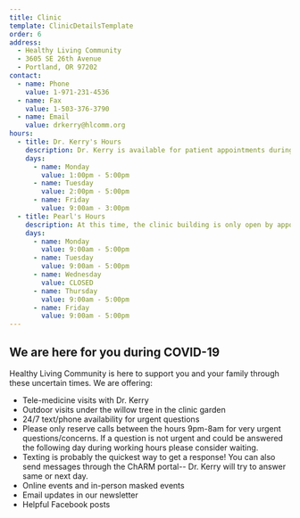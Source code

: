 ```yaml
---
title: Clinic
template: ClinicDetailsTemplate
order: 6
address:
  - Healthy Living Community
  - 3605 SE 26th Avenue
  - Portland, OR 97202
contact:
  - name: Phone
    value: 1-971-231-4536
  - name: Fax
    value: 1-503-376-3790
  - name: Email
    value: drkerry@hlcomm.org
hours:
  - title: Dr. Kerry's Hours
    description: Dr. Kerry is available for patient appointments during the following hours
    days:
      - name: Monday
        value: 1:00pm - 5:00pm
      - name: Tuesday
        value: 2:00pm - 5:00pm
      - name: Friday
        value: 9:00am - 3:00pm
  - title: Pearl's Hours
    description: At this time, the clinic building is only open by appointment (no walk-in). Please contact Pearl in the Patient Portal to schedule a time to purchase supplements or other services.
    days:
      - name: Monday
        value: 9:00am - 5:00pm
      - name: Tuesday
        value: 9:00am - 5:00pm
      - name: Wednesday
        value: CLOSED
      - name: Thursday
        value: 9:00am - 5:00pm
      - name: Friday
        value: 9:00am - 5:00pm
---
```


<section>

## We are here for you during COVID-19

Healthy Living Community is here to support you and your family through these uncertain times. We are offering:

- Tele-medicine visits with Dr. Kerry
- Outdoor visits under the willow tree in the clinic garden
- 24/7 text/phone availability for urgent questions
- Please only reserve calls between the hours 9pm-8am for very urgent questions/concerns. If a question is not urgent and could be answered the following day during working hours please consider waiting.
- Texting is probably the quickest way to get a response! You can also send messages through the ChARM portal-- Dr. Kerry will try to answer same or next day.
- Online events and in-person masked events
- Email updates in our newsletter
- Helpful Facebook posts

</section>